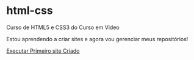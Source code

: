 # html-css
 Curso de HTML5 e CSS3 do Curso em Video

Estou aprendendo a criar sites e agora vou gerenciar meus repositórios!

<a href="https://diegomendes90.github.io/html-css/exercicios/desafios/d010%20comAjuda/android.html">Executar Primeiro site Criado</a>